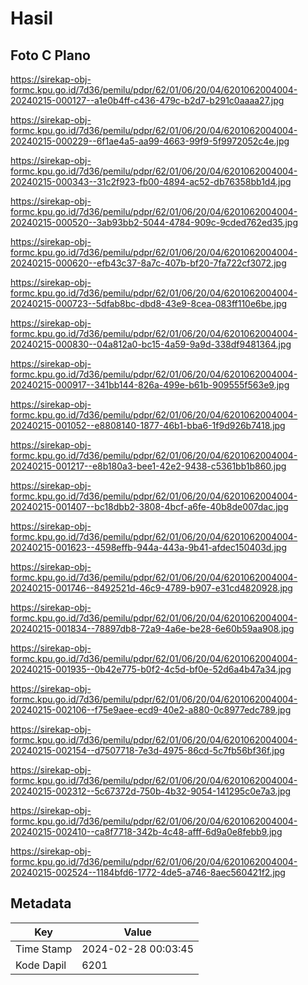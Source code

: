 # Hasil

## Foto C Plano

https://sirekap-obj-formc.kpu.go.id/7d36/pemilu/pdpr/62/01/06/20/04/6201062004004-20240215-000127--a1e0b4ff-c436-479c-b2d7-b291c0aaaa27.jpg

https://sirekap-obj-formc.kpu.go.id/7d36/pemilu/pdpr/62/01/06/20/04/6201062004004-20240215-000229--6f1ae4a5-aa99-4663-99f9-5f9972052c4e.jpg

https://sirekap-obj-formc.kpu.go.id/7d36/pemilu/pdpr/62/01/06/20/04/6201062004004-20240215-000343--31c2f923-fb00-4894-ac52-db76358bb1d4.jpg

https://sirekap-obj-formc.kpu.go.id/7d36/pemilu/pdpr/62/01/06/20/04/6201062004004-20240215-000520--3ab93bb2-5044-4784-909c-9cded762ed35.jpg

https://sirekap-obj-formc.kpu.go.id/7d36/pemilu/pdpr/62/01/06/20/04/6201062004004-20240215-000620--efb43c37-8a7c-407b-bf20-7fa722cf3072.jpg

https://sirekap-obj-formc.kpu.go.id/7d36/pemilu/pdpr/62/01/06/20/04/6201062004004-20240215-000723--5dfab8bc-dbd8-43e9-8cea-083ff110e6be.jpg

https://sirekap-obj-formc.kpu.go.id/7d36/pemilu/pdpr/62/01/06/20/04/6201062004004-20240215-000830--04a812a0-bc15-4a59-9a9d-338df9481364.jpg

https://sirekap-obj-formc.kpu.go.id/7d36/pemilu/pdpr/62/01/06/20/04/6201062004004-20240215-000917--341bb144-826a-499e-b61b-909555f563e9.jpg

https://sirekap-obj-formc.kpu.go.id/7d36/pemilu/pdpr/62/01/06/20/04/6201062004004-20240215-001052--e8808140-1877-46b1-bba6-1f9d926b7418.jpg

https://sirekap-obj-formc.kpu.go.id/7d36/pemilu/pdpr/62/01/06/20/04/6201062004004-20240215-001217--e8b180a3-bee1-42e2-9438-c5361bb1b860.jpg

https://sirekap-obj-formc.kpu.go.id/7d36/pemilu/pdpr/62/01/06/20/04/6201062004004-20240215-001407--bc18dbb2-3808-4bcf-a6fe-40b8de007dac.jpg

https://sirekap-obj-formc.kpu.go.id/7d36/pemilu/pdpr/62/01/06/20/04/6201062004004-20240215-001623--4598effb-944a-443a-9b41-afdec150403d.jpg

https://sirekap-obj-formc.kpu.go.id/7d36/pemilu/pdpr/62/01/06/20/04/6201062004004-20240215-001746--8492521d-46c9-4789-b907-e31cd4820928.jpg

https://sirekap-obj-formc.kpu.go.id/7d36/pemilu/pdpr/62/01/06/20/04/6201062004004-20240215-001834--78897db8-72a9-4a6e-be28-6e60b59aa908.jpg

https://sirekap-obj-formc.kpu.go.id/7d36/pemilu/pdpr/62/01/06/20/04/6201062004004-20240215-001935--0b42e775-b0f2-4c5d-bf0e-52d6a4b47a34.jpg

https://sirekap-obj-formc.kpu.go.id/7d36/pemilu/pdpr/62/01/06/20/04/6201062004004-20240215-002106--f75e9aee-ecd9-40e2-a880-0c8977edc789.jpg

https://sirekap-obj-formc.kpu.go.id/7d36/pemilu/pdpr/62/01/06/20/04/6201062004004-20240215-002154--d7507718-7e3d-4975-86cd-5c7fb56bf36f.jpg

https://sirekap-obj-formc.kpu.go.id/7d36/pemilu/pdpr/62/01/06/20/04/6201062004004-20240215-002312--5c67372d-750b-4b32-9054-141295c0e7a3.jpg

https://sirekap-obj-formc.kpu.go.id/7d36/pemilu/pdpr/62/01/06/20/04/6201062004004-20240215-002410--ca8f7718-342b-4c48-afff-6d9a0e8febb9.jpg

https://sirekap-obj-formc.kpu.go.id/7d36/pemilu/pdpr/62/01/06/20/04/6201062004004-20240215-002524--1184bfd6-1772-4de5-a746-8aec560421f2.jpg


## Metadata

| Key        | Value               |
| ---------- | ------------------- |
| Time Stamp | 2024-02-28 00:03:45 |
| Kode Dapil | 6201                |



